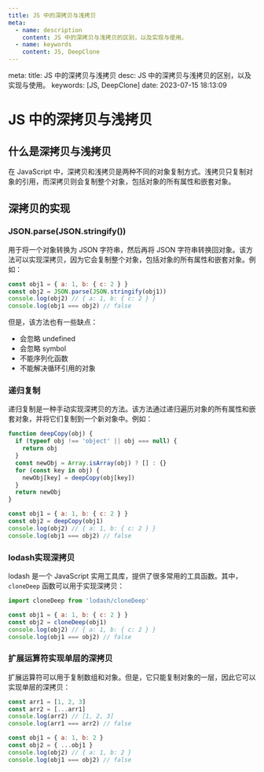 ```yaml
---
title: JS 中的深拷贝与浅拷贝
meta:
  - name: description
    content: JS 中的深拷贝与浅拷贝的区别，以及实现与使用。
  - name: keywords
    content: JS, DeepClone
---
```


<route lang="yaml">
meta:
  title: JS 中的深拷贝与浅拷贝
  desc: JS 中的深拷贝与浅拷贝的区别，以及实现与使用。
  keywords: [JS, DeepClone]
  date: 2023-07-15 18:13:09
</route>

# JS 中的深拷贝与浅拷贝

## 什么是深拷贝与浅拷贝

在 JavaScript 中，深拷贝和浅拷贝是两种不同的对象复制方式。浅拷贝只复制对象的引用，而深拷贝则会复制整个对象，包括对象的所有属性和嵌套对象。


## 深拷贝的实现

### JSON.parse(JSON.stringify())

用于将一个对象转换为 JSON 字符串，然后再将 JSON 字符串转换回对象。该方法可以实现深拷贝，因为它会复制整个对象，包括对象的所有属性和嵌套对象。例如：

```js
const obj1 = { a: 1, b: { c: 2 } }
const obj2 = JSON.parse(JSON.stringify(obj1))
console.log(obj2) // { a: 1, b: { c: 2 } }
console.log(obj1 === obj2) // false
```

但是，该方法也有一些缺点：

- 会忽略 undefined
- 会忽略 symbol
- 不能序列化函数
- 不能解决循环引用的对象

### 递归复制

递归复制是一种手动实现深拷贝的方法。该方法通过递归遍历对象的所有属性和嵌套对象，并将它们复制到一个新对象中。例如：

```js
function deepCopy(obj) {
  if (typeof obj !== 'object' || obj === null) {
    return obj
  }
  const newObj = Array.isArray(obj) ? [] : {}
  for (const key in obj) {
    newObj[key] = deepCopy(obj[key])
  }
  return newObj
}

const obj1 = { a: 1, b: { c: 2 } }
const obj2 = deepCopy(obj1)
console.log(obj2) // { a: 1, b: { c: 2 } }
console.log(obj1 === obj2) // false
```

### lodash实现深拷贝

lodash 是一个 JavaScript 实用工具库，提供了很多常用的工具函数。其中，`cloneDeep` 函数可以用于实现深拷贝：

```js
import cloneDeep from 'lodash/cloneDeep'

const obj1 = { a: 1, b: { c: 2 } }
const obj2 = cloneDeep(obj1)
console.log(obj2) // { a: 1, b: { c: 2 } }
console.log(obj1 === obj2) // false
```

### 扩展运算符实现单层的深拷贝

扩展运算符可以用于复制数组和对象。但是，它只能复制对象的一层，因此它可以实现单层的深拷贝：

```js
const arr1 = [1, 2, 3]
const arr2 = [...arr1]
console.log(arr2) // [1, 2, 3]
console.log(arr1 === arr2) // false

const obj1 = { a: 1, b: 2 }
const obj2 = { ...obj1 }
console.log(obj2) // { a: 1, b: 2 }
console.log(obj1 === obj2) // false
```
